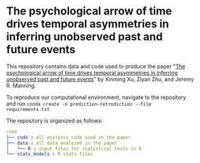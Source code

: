 # The psychological arrow of time drives temporal asymmetries in inferring unobserved past and future events

This repository contains data and code used to produce the paper "[The psychological arrow of time drives temporal asymmetries in inferring unobserved past and future events](https://psyarxiv.com/yp2qu/)" by Xinming Xu, Ziyan Zhu, and Jeremy R. Manning.

To reproduce our computational environment, navigate to the repository and run `conda create -n prediction-retrodiction --file requirements.txt`

The repository is organized as follows:

```yaml
root
├── code : all analysis code used in the paper
├── data : all data analyzed in the paper
│   └── R : input files for statistical tests in R
└── stats_models : R stats files
```
